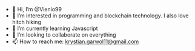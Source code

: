 - 👋 Hi, I’m @Vienio99
- 👀 I’m interested in programming and blockchain technology. I also love hitch hiking
- 🌱 I’m currently learning Javascript
- 💞️ I’m looking to collaborate on everything
- 📫 How to reach me: krystian.garwol11@gmail.com

<!---
Vienio99/Vienio99 is a ✨ special ✨ repository because its `README.md` (this file) appears on your GitHub profile.
You can click the Preview link to take a look at your changes.
--->
